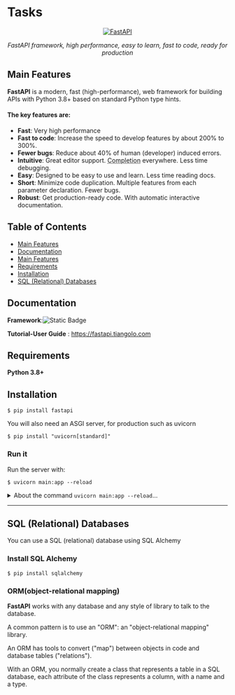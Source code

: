 # Tasks
<p align="center">
  <a href="https://fastapi.tiangolo.com"><img src="https://fastapi.tiangolo.com/img/logo-margin/logo-teal.png" alt="FastAPI"></a>
</p>
<p align="center">
    <em>FastAPI framework, high performance, easy to learn, fast to code, ready for production</em>
</p>

## Main Features
**FastAPI** is a modern, fast (high-performance), web framework for building APIs with Python 3.8+ based on standard Python type hints.

#### The key features are:

* **Fast**: Very high performance
* **Fast to code**: Increase the speed to develop features by about 200% to 300%. 
* **Fewer bugs**: Reduce about 40% of human (developer) induced errors. 
* **Intuitive**: Great editor support. <abbr title="also known as auto-complete, autocompletion, IntelliSense">Completion</abbr> everywhere. Less time debugging.
* **Easy**: Designed to be easy to use and learn. Less time reading docs.
* **Short**: Minimize code duplication. Multiple features from each parameter declaration. Fewer bugs.
* **Robust**: Get production-ready code. With automatic interactive documentation.

## Table of Contents
- [Main Features](#main-features)
- [Documentation](#documentation)
- [Main Features](#main-features)
- [Requirements](#requirements)
- [Installation](#installation)
- [SQL (Relational) Databases](#sql-relational-databases)



## Documentation
**Framework**:![Static Badge](https://img.shields.io/badge/FastAPI-%2318c482?style=plastic)

**Tutorial-User Guide** : <a href="https://fastapi.tiangolo.com" target="_blank">https://fastapi.tiangolo.com</a>

## Requirements

**Python 3.8+**

## Installation

<div class="termy">

```console
$ pip install fastapi
```
</div>

You will also need an ASGI server, for production such as uvicorn

<div class="termy">
  
```console
$ pip install "uvicorn[standard]"
```
</div>

### Run it

Run the server with:

<div class="termy">

```console
$ uvicorn main:app --reload
```
</div>

<details> 
<summary>About the command <code>uvicorn main:app --reload</code>...</summary>

The command `uvicorn main:app` refers to:

* `main`: the file `main.py` (the Python "module").
* `app`: the object created inside of `main.py` with the line `app = FastAPI()`.
* `--reload`: make the server restart after code changes. Only do this for development.

</details>

***

## SQL (Relational) Databases
You can use a SQL (relational) database using SQL Alchemy
### Install SQL Alchemy
<div class="termy">
  
```console
$ pip install sqlalchemy
```
</div>

### ORM(object-relational mapping)
**FastAPI** works with any database and any style of library to talk to the database.

A common pattern is to use an "ORM": an "object-relational mapping" library.

An ORM has tools to convert ("map") between objects in code and database tables ("relations").

With an ORM, you normally create a class that represents a table in a SQL database, each attribute of the class represents a column, with a name and a type.


